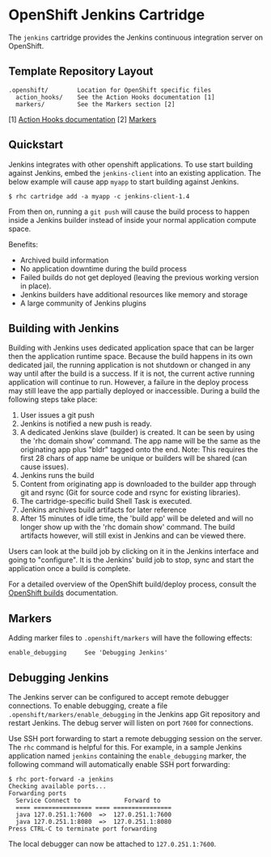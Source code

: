 # OpenShift Jenkins Cartridge

The `jenkins` cartridge provides the Jenkins continuous integration server on OpenShift.

## Template Repository Layout

    .openshift/        Location for OpenShift specific files
      action_hooks/    See the Action Hooks documentation [1]
      markers/         See the Markers section [2]

\[1\] [Action Hooks documentation](https://github.com/openshift/origin-server/blob/master/node/README.writing_applications.md#action-hooks)
\[2\] [Markers](#markers)


## Quickstart

Jenkins integrates with other openshift applications.  To use start building
against Jenkins, embed the `jenkins-client` into an existing application.  The
below example will cause app `myapp` to start building against Jenkins.

    $ rhc cartridge add -a myapp -c jenkins-client-1.4

From then on, running a `git push` will cause the build process to happen
inside a Jenkins builder instead of inside your normal application compute
space.

Benefits:

* Archived build information
* No application downtime during the build process
* Failed builds do not get deployed (leaving the previous working version in place). 
* Jenkins builders have additional resources like memory and storage
* A large community of Jenkins plugins

## Building with Jenkins

Building with Jenkins uses dedicated application space that can be larger
then the application runtime space.  Because the build happens in its own
dedicated jail, the running application is not shutdown or changed in any way
until after the build is a success.  If it is not, the current active running
application will continue to run.  However, a failure in the deploy process may
still leave the app partially deployed or inaccessible.  During a build the
following steps take place:

1. User issues a git push
2. Jenkins is notified a new push is ready.
3. A dedicated Jenkins slave (builder) is created.  It can be seen by using
   the 'rhc domain show' command.  The app name will be the same as the originating
   app plus "bldr" tagged onto the end.  Note:  This requires the first 28 chars
   of app name be unique or builders will be shared (can cause issues).
4. Jenkins runs the build
5. Content from originating app is downloaded to the builder app through git and rsync
   (Git for source code and rsync for existing libraries).
6. The cartridge-specific build Shell Task is executed.
7. Jenkins archives build artifacts for later reference
8. After 15 minutes of idle time, the 'build app' will be deleted and will
   no longer show up with the 'rhc domain show' command.  The build artifacts
   however, will still exist in Jenkins and can be viewed there.

Users can look at the build job by clicking on it in the Jenkins interface and
going to "configure".  It is the Jenkins' build job to stop, sync and start the
application once a build is complete.

For a detailed overview of the OpenShift build/deploy process, consult the 
[OpenShift builds](https://github.com/openshift/origin-server/blob/master/node/README.writing_cartridges.md#openshift-builds)
documentation.

## Markers

Adding marker files to `.openshift/markers` will have the following effects:

    enable_debugging     See 'Debugging Jenkins'


## Debugging Jenkins

The Jenkins server can be configured to accept remote debugger connections. To enable
debugging, create a file `.openshift/markers/enable_debugging` in the Jenkins app
Git repository and restart Jenkins. The debug server will listen on port `7600` for
connections.

Use SSH port forwarding to start a remote debugging session on the server.
The `rhc` command is helpful for this. For example, in a sample Jenkins application
named `jenkins` containing the `enable_debugging` marker, the following command
will automatically enable SSH port forwarding:

    $ rhc port-forward -a jenkins
    Checking available ports...
    Forwarding ports
      Service Connect to            Forward to
      ==== ================ ==== ================
      java 127.0.251.1:7600  =>  127.0.251.1:7600
      java 127.0.251.1:8080  =>  127.0.251.1:8080
    Press CTRL-C to terminate port forwarding

The local debugger can now be attached to `127.0.251.1:7600`.

